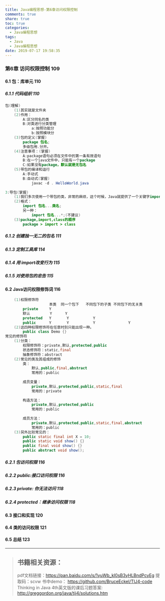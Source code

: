 ```yaml
---
title: Java编程思想-第6章访问权限控制
comments: true
share: true
toc: true
categories:
  - Java编程思想
tags:
  - Java
  - Java编程思想
date: 2019-07-17 19:58:35
---
```




### 第6章 访问权限控制 109
#### 6.1 包：库单元 110
##### 6.1.1 代码组织 110

```java
包(理解)
	(1)其实就是文件夹
	(2)作用：
		A:区分同名的类
		B:对类进行分类管理
			a:按照功能分
			b:按照模块分
	(3)包的定义(掌握)
		package 包名;
		多级包用.分开。
	(4)注意事项：(掌握)
		A:package语句必须在文件中的第一条有效语句
		B:在一个java文件中，只能有一个package
		C:如果没有package，默认就是无包名
	(5)带包的编译和运行
		A:手动式
		B:自动式(掌握)
			javac -d . HelloWorld.java
			
3:导包(掌握)
	(1)我们多次使用一个带包的类，非常的麻烦，这个时候，Java就提供了一个关键字import。
	(2)格式：
		import 包名...类名;
		另一种：
			import 包名...*;(不建议)
	(3)package,import,class的顺序
		package > import > class
```

##### 6.1.2 创建独一无二的包名 111
##### 6.1.3 定制工具库 114
##### 6.1.4 用 import改变行为 115
##### 6.1.5 对使用包的忠告 115
#### 6.2 Java访问权限修饰词 116

```java
	(1)权限修饰符
					本类	同一个包下	不同包下的子类	不同包下的无关类
		private		Y
		默认		   Y	  Y
		protected	Y		Y			Y
		public		Y		Y			Y				Y
	(2)这四种权限修饰符在任意时刻只能出现一种。
		public class Demo {}	
常见的修饰符
	(1)分类：
		权限修饰符：private,默认,protected,public
		状态修饰符：static,final
		抽象修饰符：abstract
	(2)常见的类及其组成的修饰
		类：
			默认,public,final,abstract
			常用的：public
		
		成员变量：
			private,默认,protected,public,static,final
			常用的：private
			
		构造方法：
			private,默认,protected,public
			常用的：public
		
		成员方法：
			private,默认,protected,public,static,final,abstract
			常用的：public
	(3)另外比较常见的：
		public static final int X = 10;
		public static void show() {}
		public final void show() {}
		public abstract void show();
```

##### 6.2.1 包访问权限 116
##### 6.2.2 public:接口访问权限 116
##### 6.2.3 private: 你无法访问 118
##### 6.2.4 protected：继承访问权限 118
#### 6.3 接口和实现 120
#### 6.4 类的访问权限 121
#### 6.5 总结 123

--------

> ## 书籍相关资源：
> 
> pdf文档链接：https://pan.baidu.com/s/1yuWb_kI0sB3yHLBndPcyEg 提取码：scvw 
> 书中demo： https://github.com/BruceEckel/TIJ4-code
>Thinking in Java 4th英文版的课后习题答案: http://greggordon.org/java/tij4/solutions.htm 